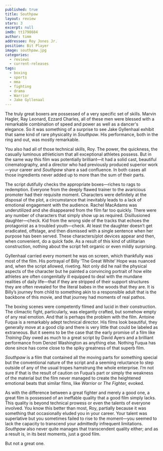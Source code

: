 ```yaml
---
published: true
title: Southpaw
layout: review
stars: 3
excerpt: null
imdb: tt1798684
author: timm
addressee: Roy Jones Jr.
position: Bit Player
image: southpaw.jpg
categories: 
  - reviews
  - current-releases
tags:
  - boxing
  - sports
  - mma
  - fighting
  - drama
  - Warrior
  - Jake Gyllenaal
---
```


The truly great boxers are possessed of a very specific set of skills. Marvin Hagler, Ray Leonard, Ezzard Charles, all of these men were blessed with a remarkable combination of speed and power as well as a dancer's elegance. So it was something of a surprise to see Jake Gyllenhaal exhibit that same kind of rare physicality in _Southpaw_. His performance, both in the ring and out, was mostly remarkable.

You also had all of those technical skills, Roy. The power, the quickness, the casually luminous athleticism that all exceptional athletes possess. But in the same way this film was potentially brilliant—it had a solid cast, beautiful cinematography, and a director who had previously produced superior work—your career and _Southpaw_ share a sad confluence. In both cases all those ingredients never added up to more than the sum of their parts.

The script dutifully checks the appropriate boxes—riches to rags to redemption. Everyone from the deeply flawed trainer to the avaricious promoter had their requisite moment. Characters were definitely at the disposal of the plot, a circumstance that inevitably leads to a lack of emotional engagement with the audience. Rachel MacAdams was underutilized and she disappeared from the film far too quickly. There were any number of characters that simply show up as required. Disillusioned daughter—check. Kid from the wrong side of the tracks that echoes the protagonist as a troubled youth—check. At least the daughter doesn’t get eradicated, offstage, and then dismissed with a single sentence when her purpose has been served. These characters/plot devices appear and then, when convenient, do a quick fade. As a result of this kind of utilitarian construction, nothing about the script felt organic or even mildly surprising.

Gyllenhaal carried every moment he was on screen, which thankfully was most of the film. His portrayal of Billy ‘The Great White’ Hope was nuanced and, when the script allowed, riveting. Not only did he nail the physical aspects of the character but he painted a convincing portrait of how elite athletes are often congenitally ill equipped to deal with the mundane realities of daily life—that if they are stripped of their support structures they are often revealed for the literal babes in the woods that they are. It is Billy’s journey from child to something akin to a responsible adult that is the backbone of this movie, and that journey had moments of real pathos.

The boxing scenes were competently filmed and lucid in their construction. The climactic fight, particularly, was elegantly crafted, but somehow empty of any real emotion. And that is perhaps the problem with the film. Antoine Fuqua is a remarkably adept technical director. His films look beautiful, they generally move at a good clip and there is very little that could be labeled as extraneous. But it seems to be the case that the early promise of a film like _Training Day_ owed as much to a great script by David Ayers and a brilliant performance from Denzel Washington as anything else. Nothing Fuqua has done since has come close to the spiky greatness of that superb film.

_Southpaw_ is a film that contained all the moving parts for something special but the conventional nature of the script and a seeming reluctance to step outside of any of the usual tropes hamstrung the whole enterprise. I’m not sure if that is the result of caution on Fuqua’s part or simply the weakness of the material but the film never managed to create the heightened emotional beats that similar films, like _Warrior_ or _The Fighter,_ evoked.  

As with the difference between a great fighter and merely a good one, a great film is possessed of an ineffable quality that a good film simply lacks. This quality is beyond technical prowess or even the talents of everyone involved. You know this better than most, Roy, partially because it was something that occasionally eluded you in your career. Your talent was superlative but you sometimes failed to rise to the moment—you seemed to lack the capacity to transcend your admittedly infrequent limitations. _Southpaw_ also never quite manages that transcendent quality either; and as a result is, in its best moments, just a good film.

But not a great one.
